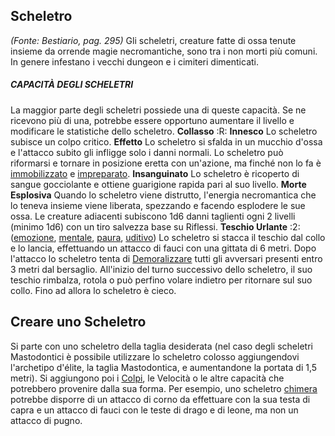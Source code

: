 ## **Scheletro**

_(Fonte: Bestiario, pag. 295)_ Gli scheletri, creature fatte di ossa tenute
insieme da orrende magie necromantiche, sono tra i non morti più comuni. In
genere infestano i vecchi dungeon e i cimiteri dimenticati.

##### CAPACITÀ DEGLI SCHELETRI

La maggior parte degli scheletri possiede una di queste capacità. Se ne ricevono
più di una, potrebbe essere opportuno aumentare il livello e modificare le
statistiche dello scheletro. **Collasso** :R: **Innesco** Lo scheletro subisce
un colpo critico. **Effetto** Lo scheletro si sfalda in un mucchio d'ossa e
l'attacco subito gli infligge solo i danni normali. Lo scheletro può riformarsi
e tornare in posizione eretta con un'azione, ma finché non lo fa è
[immobilizzato](/condizioni/immobilizzato) e
[impreparato](/condizioni/impreparato). **Insanguinato** Lo scheletro è
ricoperto di sangue gocciolante e ottiene guarigione rapida pari al suo livello.
**Morte Esplosiva** Quando lo scheletro viene distrutto, l'energia necromantica
che lo teneva insieme viene liberata, spezzando e facendo esplodere le sue ossa.
Le creature adiacenti subiscono 1d6 danni taglienti ogni 2 livelli (minimo 1d6)
con un tiro salvezza base su Riflessi. **Teschio Urlante** :2:
([emozione](/tratti/emozione), [mentale](/tratti/mentale),
[paura](/tratti/paura), [uditivo](/tratti/uditivo)) Lo scheletro si stacca il
teschio dal collo e lo lancia, effettuando un attacco di fauci con una gittata
di 6 metri. Dopo l'attacco lo scheletro tenta di
[Demoralizzare](/azioni/demoralizzare) tutti gli avversari presenti entro 3
metri dal bersaglio. All'inizio del turno successivo dello scheletro, il suo
teschio rimbalza, rotola o può perfino volare indietro per ritornare sul suo
collo. Fino ad allora lo scheletro è cieco.

## **Creare uno Scheletro**

Si parte con uno scheletro della taglia desiderata (nel caso degli scheletri
Mastodontici è possibile utilizzare lo scheletro colosso aggiungendovi
l'archetipo d'élite, la taglia Mastodontica, e aumentandone la portata di 1,5
metri). Si aggiungono poi i [Colpi](/azioni/colpire), le Velocità o le altre
capacità che potrebbero provenire dalla sua forma. Per esempio, uno scheletro
[chimera](/creature/chimera) potrebbe disporre di un attacco di corno da
effettuare con la sua testa di capra e un attacco di fauci con le teste di drago
e di leone, ma non un attacco di pugno.
